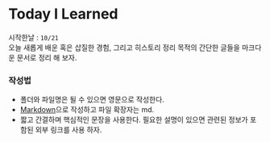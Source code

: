 # Today I Learned 
시작한날 : ```10/21```  
오늘 새롭게 배운 혹은 삽질한 경험, 그리고 히스토리 정리 목적의 간단한 글들을 마크다운 문서로 정리 해 보자. 


### 작성법
- 폴더와 파일명은 될 수 있으면 영문으로 작성한다.
- [Markdown](https://gist.github.com/ihoneymon/652be052a0727ad59601, "Markdown link")으로 작성하고 파일 확장자는 md.
- 짧고 간결하며 핵심적인 문장을 사용한다. 필요한 설명이 있으면 관련된 정보가 포함된 외부 링크를 사용 하자.

